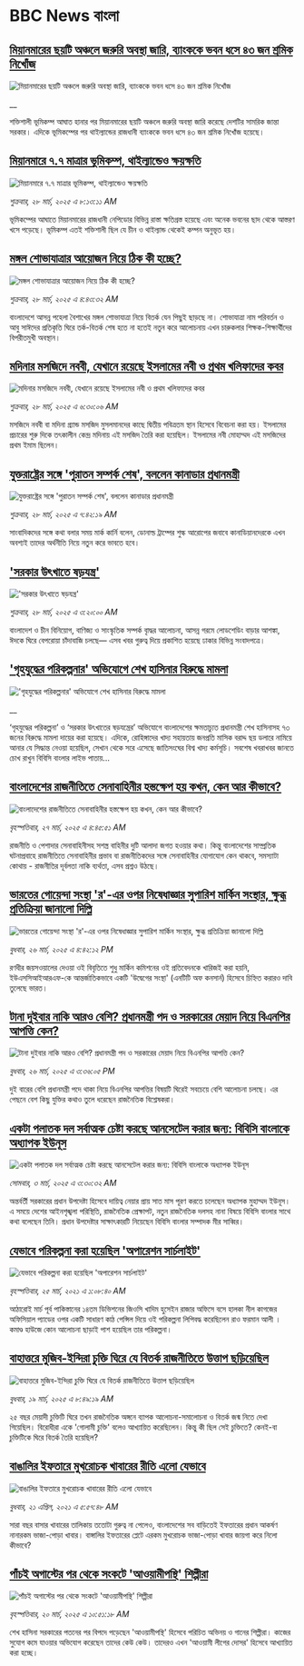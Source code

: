 # BBC News বাংলা## [মিয়ানমারের ছয়টি অঞ্চলে জরুরি অবস্থা জারি, ব্যাংককে ভবন ধসে ৪৩ জন শ্রমিক নিখোঁজ](https://www.bbc.co.uk/bengali/live/cddyd9p12zyt?at_campaign=githubrss)![মিয়ানমারের ছয়টি অঞ্চলে জরুরি অবস্থা জারি, ব্যাংককে ভবন ধসে ৪৩ জন শ্রমিক নিখোঁজ](https://ichef.bbci.co.uk/ace/standard/240/cpsprodpb/2361/live/2d83b330-0bb4-11f0-ac9f-c37d6fd89579.jpg)__শক্তিশালী ভূমিকম্প আঘাত হানার পর মিয়ানমারের ছয়টি অঞ্চলে জরুরি অবস্থা জারি করেছে দেশটির সামরিক জান্তা সরকার। এদিকে ভূমিকম্পের পর থাইল্যান্ডের রাজধানী ব্যাংককে ভবন ধসে ৪৩ জন শ্রমিক নিখোঁজ হয়েছে।## [মিয়ানমারে ৭.৭ মাত্রার ভূমিকম্প,  থাইল্যান্ডেও ক্ষয়ক্ষতি](https://www.bbc.com/bengali/articles/c4gmg99mql6o?at_campaign=githubrss)![মিয়ানমারে ৭.৭ মাত্রার ভূমিকম্প,  থাইল্যান্ডেও ক্ষয়ক্ষতি](https://ichef.bbci.co.uk/ace/standard/240/cpsprodpb/39a3/live/30f26dc0-0bac-11f0-b234-07dc7691c360.jpg)_শুক্রবার, ২৮ মার্চ, ২০২৫ এ ৮:১৩:১১ AM_ভূমিকম্পের আঘাতে মিয়ানমারের রাজধানী নেপিডোর বিভিন্ন রাস্তা ক্ষতিগ্রস্ত হয়েছে এবং অনেক ভবনের ছাদ থেকে আস্তরণ খসে পড়েছে। ভূমিকম্প এতই শক্তিশালী ছিল যে চীন ও থাইল্যান্ড থেকেই কম্পন অনুভূত হয়।## [মঙ্গল শোভাযাত্রার আয়োজন নিয়ে ঠিক কী হচ্ছে?](https://www.bbc.com/bengali/articles/cp3yv09e2rvo?at_campaign=githubrss)![মঙ্গল শোভাযাত্রার আয়োজন নিয়ে ঠিক কী হচ্ছে?](https://ichef.bbci.co.uk/ace/standard/240/cpsprodpb/359f/live/ba1e4930-0b33-11f0-b234-07dc7691c360.jpg)_শুক্রবার, ২৮ মার্চ, ২০২৫ এ ৪:৪৩:৩২ AM_বাংলাদেশে আসন্ন পহেলা বৈশাখের মঙ্গল শোভাযাত্রা নিয়ে বিতর্ক যেন পিছুই ছাড়ছে না। শোভাযাত্রা নাম পরিবর্তন ও আবু সাঈদের প্রতিকৃতি ঘিরে তর্ক-বিতর্ক শেষ হতে না হতেই নতুন করে আলোচনায় এখন চারুকলার শিক্ষক-শিক্ষার্থীদের বিপরীতমুখী অবস্থান।## [মদিনার মসজিদে নববী, যেখানে রয়েছে ইসলামের নবী ও প্রথম খলিফাদের কবর](https://www.bbc.com/bengali/articles/clw9l4jd2yzo?at_campaign=githubrss)![মদিনার মসজিদে নববী, যেখানে রয়েছে ইসলামের নবী ও প্রথম খলিফাদের কবর](https://ichef.bbci.co.uk/ace/standard/240/cpsprodpb/0b0c/live/48d0b3d0-df9d-11ed-8df1-d74cbf1089d7.jpg)_শুক্রবার, ২৮ মার্চ, ২০২৫ এ ৬:৩০:০৬ AM_মসজিদে নববী বা মদিনা গ্র্যান্ড মসজিদ মুসলমানদের কাছে দ্বিতীয় পবিত্রতম স্থান হিসেবে বিবেচনা করা হয়। ইসলামের প্রচারের শুরু দিকে তৎকালীন কেন্দ্র মদিনায় এই মসজিদ তৈরি করা হয়েছিল। ইসলামের নবী মোহাম্মদ এই মসজিদের প্রথম ইমাম ছিলেন।## [যুক্তরাষ্ট্রের সঙ্গে 'পুরাতন সম্পর্ক শেষ', বললেন কানাডার প্রধানমন্ত্রী ](https://www.bbc.com/bengali/articles/cx2x2m8znjmo?at_campaign=githubrss)![যুক্তরাষ্ট্রের সঙ্গে 'পুরাতন সম্পর্ক শেষ', বললেন কানাডার প্রধানমন্ত্রী ](https://ichef.bbci.co.uk/ace/standard/240/cpsprodpb/5f91/live/44b978c0-0b8f-11f0-b234-07dc7691c360.jpg)_শুক্রবার, ২৮ মার্চ, ২০২৫ এ ৭:৪২:১৯ AM_সাংবাদিকদের সঙ্গে কথা বলার সময় মার্ক কার্নি বলেন, ডোনাল্ড ট্রাম্পের শুল্ক আরোপের জবাবে কানাডিয়ানদেরকে এখন অবশ্যই তাদের অর্থনীতি নিয়ে নতুন করে ভাবতে হবে।## ['সরকার উৎখাতে ষড়যন্ত্র'](https://www.bbc.com/bengali/articles/crmjm23dgmdo?at_campaign=githubrss)!['সরকার উৎখাতে ষড়যন্ত্র'](https://ichef.bbci.co.uk/ace/standard/240/cpsprodpb/1617/live/e57cd140-0b7f-11f0-8b81-43173ebc280d.jpg)_শুক্রবার, ২৮ মার্চ, ২০২৫ এ ৩:২০:০০ AM_বাংলাদেশ ও চীন বিনিয়োগ, বাণিজ্য ও সাংস্কৃতিক সম্পর্ক বৃাদ্ধর আলোচনা, আসন্ন গরমে লোডশেডিং বাড়ার আশঙ্কা, ঈদকে ঘিরে বেপরোয়া চাঁদাবাজি চলছে— এসব খবর গুরুত্ব দিয়ে প্রকাশিত হয়েছে ঢাকার বিভিন্ন সংবাদপত্রে।## ['গৃহযুদ্ধের পরিকল্পনার' অভিযোগে শেখ হাসিনার বিরুদ্ধে মামলা](https://www.bbc.co.uk/bengali/live/c1mnd7g70lvt?at_campaign=githubrss)!['গৃহযুদ্ধের পরিকল্পনার' অভিযোগে শেখ হাসিনার বিরুদ্ধে মামলা](https://ichef.bbci.co.uk/ace/standard/240/cpsprodpb/d7fe/live/96b00960-0b25-11f0-97d3-37df2b293ed1.jpg)__‘গৃহযুদ্ধের পরিকল্পনা’ ও ‘সরকার উৎখাতের ষড়যন্ত্রের’ অভিযোগে বাংলাদেশের ক্ষমতাচ্যুত প্রধানমন্ত্রী শেখ হাসিনাসহ ৭৩ জনের বিরুদ্ধে মামলা দায়ের করা হয়েছে। এদিকে, রোহিঙ্গাদের খাদ্য সহায়তায় জনপ্রতি মাসিক বরাদ্দ ছয় ডলারে নামিয়ে আনার যে সিদ্ধান্ত নেওয়া হয়েছিল, সেখান থেকে সরে এসেছে জাতিসংঘের বিশ্ব খাদ্য কর্মসূচি। সবশেষ খবরাখবর জানতে চোখ রাখুন বিবিসি বাংলার লাইভ পাতায়...## [বাংলাদেশের রাজনীতিতে সেনাবাহিনীর হস্তক্ষেপ হয় কখন, কেন আর কীভাবে?](https://www.bbc.com/bengali/articles/cx208wg3n1jo?at_campaign=githubrss)![বাংলাদেশের রাজনীতিতে সেনাবাহিনীর হস্তক্ষেপ হয় কখন, কেন আর কীভাবে?](https://ichef.bbci.co.uk/ace/standard/240/cpsprodpb/895e/live/026a0af0-0a79-11f0-88b7-5556e7b55c5e.jpg)_বৃহস্পতিবার, ২৭ মার্চ, ২০২৫ এ ৪:৪৫:৫১ AM_রাজনীতি ও পেশাদার সেনাবাহিনীসহ সশস্ত্র বাহিনীর দুটি আলাদা জগত হওয়ার কথা। কিন্তু বাংলাদেশের সাম্প্রতিক ঘটনাপ্রবাহে রাজনীতিতে সেনাবাহিনীর প্রভাব বা রাজনীতিকদের সঙ্গে সেনাবাহিনীর যোগাযোগ কেন থাকবে, সমস্যাটা কোথায় - রাজনীতির দূর্বলতা নাকি ব্যর্থতা, এসব প্রশ্নও উঠছে।## [ভারতের গোয়েন্দা সংস্থা 'র'-এর ওপর নিষেধাজ্ঞার সুপারিশ মার্কিন সংস্থার, ক্ষুব্ধ প্রতিক্রিয়া জানালো দিল্লি](https://www.bbc.com/bengali/articles/clyrmr2l51zo?at_campaign=githubrss)![ভারতের গোয়েন্দা সংস্থা 'র'-এর ওপর নিষেধাজ্ঞার সুপারিশ মার্কিন সংস্থার, ক্ষুব্ধ প্রতিক্রিয়া জানালো দিল্লি](https://ichef.bbci.co.uk/ace/standard/240/cpsprodpb/6a11/live/93702f70-0a5b-11f0-88b7-5556e7b55c5e.jpg)_বুধবার, ২৬ মার্চ, ২০২৫ এ ৪:৪২:১২ PM_রণধীর জয়সওয়ালের দেওয়া ওই বিবৃতিতে শুধু মার্কিন কমিশনের ওই প্রতিবেদনকে খারিজই করা হয়নি, ইউএসসিআইআরএফ-কে আন্তর্জাতিকভাবে একটি 'উদ্বেগের সংস্থা' (এনটিটি অফ কনসার্ন) হিসেবে চিহ্নিত করারও দাবি তুলেছে ভারত।## [টানা দুইবার নাকি আরও বেশি? প্রধানমন্ত্রী পদ ও সরকারের মেয়াদ নিয়ে বিএনপির আপত্তি কেন?](https://www.bbc.com/bengali/articles/c3rngl2e7wpo?at_campaign=githubrss)![টানা দুইবার নাকি আরও বেশি? প্রধানমন্ত্রী পদ ও সরকারের মেয়াদ নিয়ে বিএনপির আপত্তি কেন?](https://ichef.bbci.co.uk/ace/standard/240/cpsprodpb/d30a/live/0d785a50-0a2e-11f0-94d4-6f954f5dcfa3.jpg)_বুধবার, ২৬ মার্চ, ২০২৫ এ ৩:৩৬:০৫ PM_দুই বারের বেশি প্রধানমন্ত্রী পদে থাকা নিয়ে বিএনপির আপত্তির বিষয়টি ঘিরেই সবচেয়ে বেশি আলোচনা চলছে। এর পেছনে বেশ কিছু যুক্তির কথাও তুলে ধরেছেন রাজনৈতিক বিশ্লেষকরা।## [একটা পলাতক দল সর্বাত্মক চেষ্টা করছে আনসেটেল করার জন্য:  বিবিসি বাংলাকে অধ্যাপক ইউনূস ](https://www.bbc.com/bengali/articles/cn4yy9gr8dlo?at_campaign=githubrss)![একটা পলাতক দল সর্বাত্মক চেষ্টা করছে আনসেটেল করার জন্য:  বিবিসি বাংলাকে অধ্যাপক ইউনূস ](https://ichef.bbci.co.uk/ace/standard/240/cpsprodpb/62c1/live/00c95a20-f5bb-11ef-896e-d7e7fb1719a4.jpg)_সোমবার, ৩ মার্চ, ২০২৫ এ ৩:৩০:৩২ AM_অন্তর্বর্তী সরকারের প্রধান উপদেষ্টা হিসেবে দায়িত্ব নেয়ার প্রায় সাত মাস পূরণ করতে চলেছেন অধ্যাপক মুহাম্মদ ইউনূস। এ সময়ে দেশের আইনশৃঙ্খলা পরিস্থিতি, রাজনৈতিক প্রেক্ষাপট, নতুন রাজনৈতিক দলসহ নানা বিষয়ে বিবিসি বাংলার সাথে কথা বলেছেন তিনি। প্রধান উপদেষ্টার সাক্ষাৎকারটি নিয়েছেন বিবিসি বাংলার সম্পাদক মীর সাব্বির।## [যেভাবে পরিকল্পনা করা হয়েছিল 'অপারেশন সার্চলাইট'](https://www.bbc.com/bengali/news-56501365?at_campaign=githubrss)![যেভাবে পরিকল্পনা করা হয়েছিল 'অপারেশন সার্চলাইট'](https://ichef.bbci.co.uk/ace/standard/240/cpsprodpb/12D66/production/_117685177_be6d6312-5c46-4573-9b44-6a82d4af1781.jpg)_বৃহস্পতিবার, ২৫ মার্চ, ২০২১ এ ১:০৮:৪০ AM_আঠারোই মার্চ পূর্ব পাকিস্তানের ১৪তম ডিভিশনের জিওসি খাদিম হুসেইন রাজার অফিসে বসে হালকা নীল কাগজের অফিসিয়াল প্যাডের ওপর একটি সাধারণ কাঠ পেন্সিল দিয়ে ওই পরিকল্পনা লিপিবদ্ধ করেছিলেন রাও ফরমান আলী । কমাণ্ড হাউজে কোন আলোচনা ছাড়াই পাশ হয়েছিল তার পরিকল্পনা।## [বাহাত্তরে মুজিব-ইন্দিরা চুক্তি ঘিরে যে বিতর্ক রাজনীতিতে উত্তাপ ছড়িয়েছিল](https://www.bbc.com/bengali/articles/c3e420ew22go?at_campaign=githubrss)![বাহাত্তরে মুজিব-ইন্দিরা চুক্তি ঘিরে যে বিতর্ক রাজনীতিতে উত্তাপ ছড়িয়েছিল](https://ichef.bbci.co.uk/ace/standard/240/cpsprodpb/4125/live/e9aa6f00-0424-11f0-97d3-37df2b293ed1.jpg)_বুধবার, ১৯ মার্চ, ২০২৫ এ ৮:৪৯:১৯ AM_২৫ বছর মেয়াদী চুক্তিটি ঘিরে তখন রাজনৈতিক অঙ্গনে ব্যাপক আলোচনা-সমালোচনা ও বিতর্ক জন্ম নিতে দেখা গিয়েছিল। বিরোধীরা একে 'গোলামী চুক্তি' বলেও আখ্যায়িত করেছিলেন। কিন্তু কী ছিল সেই চুক্তিতে? কেনই-বা চুক্তিটিকে ঘিরে বিতর্ক তৈরি হয়েছিল?## [বাঙালির ইফতারে মুখরোচক খাবারের রীতি এলো যেভাবে](https://www.bbc.com/bengali/news-56822659?at_campaign=githubrss)![বাঙালির ইফতারে মুখরোচক খাবারের রীতি এলো যেভাবে](https://ichef.bbci.co.uk/ace/standard/240/cpsprodpb/AA0D/production/_118133534_69c69df9-e435-4cf0-b789-56a71b93ded3.jpg)_বুধবার, ২১ এপ্রিল, ২০২১ এ ৫:৫৭:৪৮ AM_সারা বছর বাসার খাবারের তালিকায় ততোটা গুরুত্ব না পেলেও, বাংলাদেশের সব বাড়িতেই ইফতারের প্রধান আকর্ষণ নানারকম ভাজা-পোড়া খাবার। বাঙ্গালির ইফতারের প্লেটে এরকম মুখরোচক ভাজা-পোড়া খাবার জায়গা করে নিলো কীভাবে?## [পাঁচই অগাস্টের পর থেকে সংকটে 'আওয়ামীপন্থি' শিল্পীরা](https://www.bbc.com/bengali/articles/cvg51zp4p0do?at_campaign=githubrss)![পাঁচই অগাস্টের পর থেকে সংকটে 'আওয়ামীপন্থি' শিল্পীরা](https://ichef.bbci.co.uk/ace/standard/240/cpsprodpb/a65c/live/a91d5de0-040f-11f0-9a14-55d29bbe2f11.jpg)_বৃহস্পতিবার, ২০ মার্চ, ২০২৫ এ ১০:৫১:১৮ AM_শেখ হাসিনা সরকারের পতনের পর বিপদে পড়েছেন 'আওয়ামীপন্থি' হিসেবে পরিচিত অভিনয় ও গানের শিল্পীরা। কাজের সুযোগ কমে যাওয়ার অভিযোগ করেছেন তাদের কেউ কেউ। তাদেরও এখন 'আওয়ামী লীগের দোসর' হিসেবে আখ্যায়িত করা হচ্ছে।